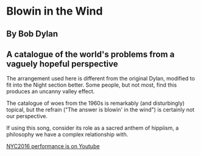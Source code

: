 #  Blowin in the Wind

## By Bob Dylan
## A catalogue of the world's problems from a vaguely hopeful perspective

The arrangement used here is different from the original Dylan,
modified to fit into the Night section better.  Some people, but not
most, find this produces an uncanny valley effect.

The catalogue of woes from the 1960s is remarkably (and disturbingly)
topical, but the refrain ("The answer is blowin' in the wind") is
certainly not our perspective.

If using this song, consider its role as a sacred anthem of hippiism,
a philosophy we have a complex relationship with.

[NYC2016 performance is on Youtube](https://www.youtube.com/watch?v=ovDHalP-yLc&list=PL2kAZU4YexD8EtbrNfI6RP0rjsTAIYwK6)
